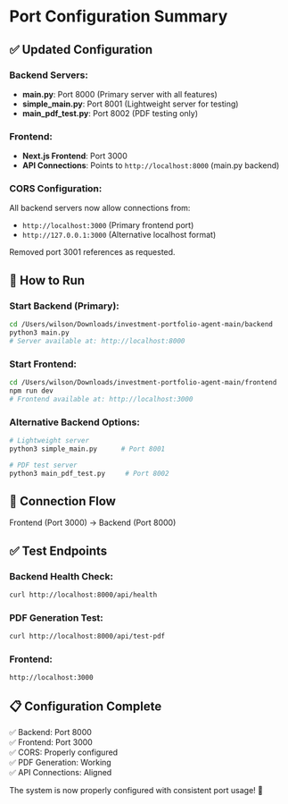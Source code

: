 # Port Configuration Summary

## ✅ **Updated Configuration**

### Backend Servers:
- **main.py**: Port 8000 (Primary server with all features)
- **simple_main.py**: Port 8001 (Lightweight server for testing)
- **main_pdf_test.py**: Port 8002 (PDF testing only)

### Frontend:
- **Next.js Frontend**: Port 3000
- **API Connections**: Points to `http://localhost:8000` (main.py backend)

### CORS Configuration:
All backend servers now allow connections from:
- `http://localhost:3000` (Primary frontend port)
- `http://127.0.0.1:3000` (Alternative localhost format)

Removed port 3001 references as requested.

## 🚀 **How to Run**

### Start Backend (Primary):
```bash
cd /Users/wilson/Downloads/investment-portfolio-agent-main/backend
python3 main.py
# Server available at: http://localhost:8000
```

### Start Frontend:
```bash
cd /Users/wilson/Downloads/investment-portfolio-agent-main/frontend  
npm run dev
# Frontend available at: http://localhost:3000
```

### Alternative Backend Options:
```bash
# Lightweight server
python3 simple_main.py      # Port 8001

# PDF test server  
python3 main_pdf_test.py     # Port 8002
```

## 🔗 **Connection Flow**
Frontend (Port 3000) → Backend (Port 8000)

## ✅ **Test Endpoints**

### Backend Health Check:
```bash
curl http://localhost:8000/api/health
```

### PDF Generation Test:
```bash
curl http://localhost:8000/api/test-pdf
```

### Frontend:
```
http://localhost:3000
```

## 📋 **Configuration Complete**

✅ Backend: Port 8000  
✅ Frontend: Port 3000  
✅ CORS: Properly configured  
✅ PDF Generation: Working  
✅ API Connections: Aligned  

The system is now properly configured with consistent port usage! 🎉